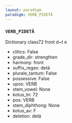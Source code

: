```yaml
---
layout: paradigm
paradigm: VERB_PIDETÄ
---
```

### ` VERB_PIDETÄ `

Dictionary class72 front d~t e
* clitics: False
* grade_dir: strengthen
* harmony: front
* suffix_regex: detä
* plurale_tantum: False
* possessive: False
* upos: VERB
* stem_vowel: None
* kotus_tn: 72
* pos: VERB
* stem_diphthong: None
* kotus_av: F
* deletion: detä
